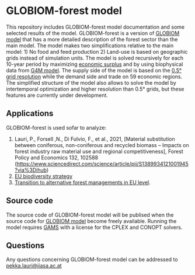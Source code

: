 
# GLOBIOM-forest model

This repository includes GLOBIOM-forest model documentation and some selected results of the model. GLOBIOM-forest is a version of [GLOBIOM model](https://iiasa.github.io/GLOBIOM/) that has a more detailed description of the forest sector than the main model. The model makes two simplifications relative to the main model: 1) No food and feed production 2) Land-use is based on geographic grids instead of simulation units. The model is solved recursively for each 10-year period by maximizing [economic surplus](https://en.wikipedia.org/wiki/Economic_surplus) and by using biophysical data from [G4M model](https://www.scitepress.org/Papers/2011/36075/36075.pdf). The supply side of the model is based on the [0.5° grid resolution](https://github.com/iiasa/GLOBIOM_forest/blob/main/Management_maps.pdf) while the demand side and trade on 59 economic regions. The simplified structure of the model also allows to solve the model by intertemporal optimization and higher resolution than 0.5° grids, but these features are currently under development.     

## Applications

GLOBIOM-forest is used sofar to analyze:

1) Lauri, P., Forsell ,N., Di Fulvio, F., et al., 2021, [Material substitution between coniferous, non-coniferous and recycled biomass – Impacts on forest industry raw material use and regional competitiveness], Forest Policy and Economics 132, 102588 (https://www.sciencedirect.com/science/article/pii/S1389934121001945?via%3Dihub)
2)   [EU biodiversity strategy](https://github.com/iiasa/GLOBIOM_forest/blob/main/IBFRA_2021_Pekka_Lauri.pptx) 
3)   [Transition to alternative forest managements in EU level](https://cordis.europa.eu/project/id/676754/results).

## Source code 

The source code of GLOBIOM-forest model will be publised when the source code for [GLOBIOM model](https://iiasa.github.io/GLOBIOM/) become freely available. Running the model requires [GAMS](https://www.gams.com/) with a license for the CPLEX and CONOPT solvers.

##  Questions

Any questions concerning GLOBIOM-forest model can be addressed to pekka.lauri@iiasa.ac.at

